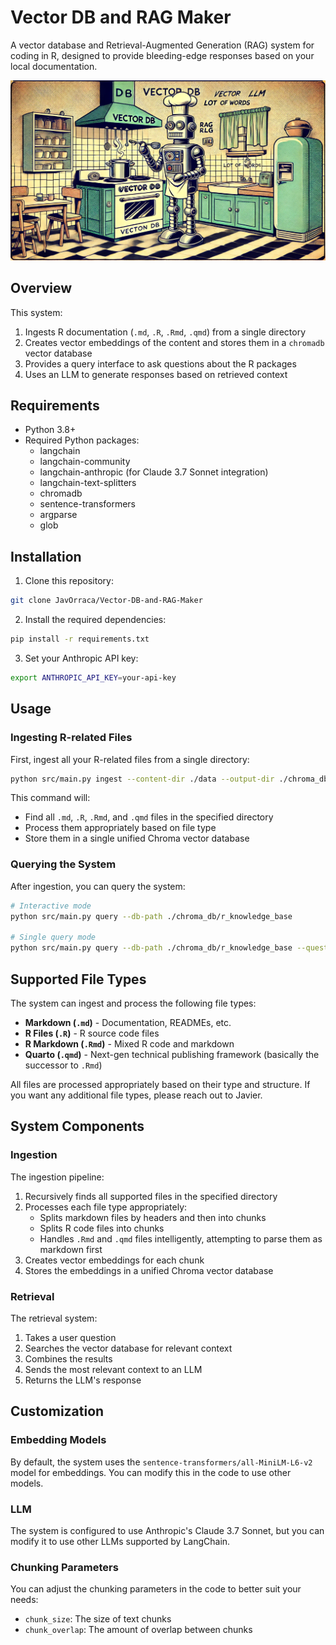 # Vector DB and RAG Maker

A vector database and Retrieval-Augmented Generation (RAG) system for coding in R, designed to provide bleeding-edge responses based on your local documentation.

![](retro_cartoon_robot.jpg)

## Overview

This system:
1. Ingests R documentation (`.md`, `.R`, `.Rmd`, `.qmd`) from a single directory
2. Creates vector embeddings of the content and stores them in a `chromadb` vector database
3. Provides a query interface to ask questions about the R packages
4. Uses an LLM to generate responses based on retrieved context

## Requirements

- Python 3.8+
- Required Python packages:
  - langchain
  - langchain-community
  - langchain-anthropic (for Claude 3.7 Sonnet integration)
  - langchain-text-splitters
  - chromadb
  - sentence-transformers
  - argparse
  - glob

## Installation

1. Clone this repository:
```bash
git clone JavOrraca/Vector-DB-and-RAG-Maker
```

2. Install the required dependencies:
```bash
pip install -r requirements.txt
```

3. Set your Anthropic API key:
```bash
export ANTHROPIC_API_KEY=your-api-key
```

## Usage

### Ingesting R-related Files

First, ingest all your R-related files from a single directory:

```bash
python src/main.py ingest --content-dir ./data --output-dir ./chroma_db
```

This command will:
- Find all `.md`, `.R`, `.Rmd`, and `.qmd` files in the specified directory
- Process them appropriately based on file type
- Store them in a single unified Chroma vector database

### Querying the System

After ingestion, you can query the system:

```bash
# Interactive mode
python src/main.py query --db-path ./chroma_db/r_knowledge_base

# Single query mode
python src/main.py query --db-path ./chroma_db/r_knowledge_base --question "How do I use dplyr's filter function?"
```

## Supported File Types

The system can ingest and process the following file types:

- **Markdown (`.md`)** - Documentation, READMEs, etc.
- **R Files (`.R`)** - R source code files
- **R Markdown (`.Rmd`)** - Mixed R code and markdown
- **Quarto (`.qmd`)** - Next-gen technical publishing framework (basically the successor to `.Rmd`)

All files are processed appropriately based on their type and structure. If you want any additional file types, please reach out to Javier.

## System Components

### Ingestion

The ingestion pipeline:
1. Recursively finds all supported files in the specified directory
2. Processes each file type appropriately:
   - Splits markdown files by headers and then into chunks
   - Splits R code files into chunks
   - Handles `.Rmd` and `.qmd` files intelligently, attempting to parse them as markdown first
3. Creates vector embeddings for each chunk
4. Stores the embeddings in a unified Chroma vector database

### Retrieval

The retrieval system:
1. Takes a user question
2. Searches the vector database for relevant context
3. Combines the results
4. Sends the most relevant context to an LLM
5. Returns the LLM's response

## Customization

### Embedding Models

By default, the system uses the `sentence-transformers/all-MiniLM-L6-v2` model for embeddings. You can modify this in the code to use other models.

### LLM

The system is configured to use Anthropic's Claude 3.7 Sonnet, but you can modify it to use other LLMs supported by LangChain.

### Chunking Parameters

You can adjust the chunking parameters in the code to better suit your needs:
- `chunk_size`: The size of text chunks
- `chunk_overlap`: The amount of overlap between chunks
